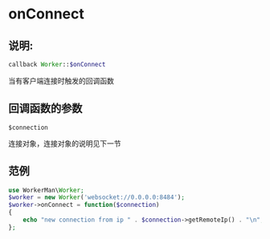 # onConnect
## 说明:
```php
callback Worker::$onConnect
```

当有客户端连接时触发的回调函数

## 回调函数的参数

``` $connection ```

连接对象，连接对象的说明见下一节


## 范例

```php
use WorkerMan\Worker;
$worker = new Worker('websocket://0.0.0.0:8484');
$worker->onConnect = function($connection)
{
    echo "new connection from ip " . $connection->getRemoteIp() . "\n";
};
```
